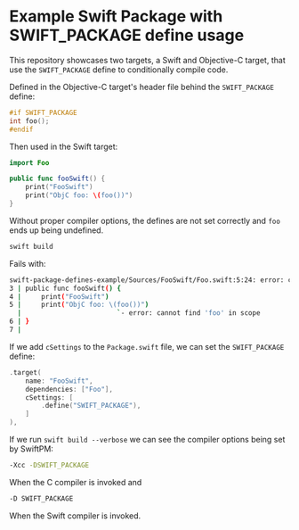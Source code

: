 # Example Swift Package with SWIFT_PACKAGE define usage

This repository showcases two targets, a Swift and Objective-C target, that use the `SWIFT_PACKAGE` define to conditionally compile code.

Defined in the Objective-C target's header file behind the `SWIFT_PACKAGE` define:

```c
#if SWIFT_PACKAGE
int foo();
#endif
```

Then used in the Swift target:

```swift
import Foo

public func fooSwift() {
    print("FooSwift")
    print("ObjC foo: \(foo())")
}
```

Without proper compiler options, the defines are not set correctly and `foo` ends up being undefined.

```swift
swift build
```

Fails with:

```sh
swift-package-defines-example/Sources/FooSwift/Foo.swift:5:24: error: cannot find 'foo' in scope
3 | public func fooSwift() {
4 |     print("FooSwift")
5 |     print("ObjC foo: \(foo())")
  |                        `- error: cannot find 'foo' in scope
6 | }
7 |
```

If we add `cSettings` to the `Package.swift` file, we can set the `SWIFT_PACKAGE` define:

```swift
.target(
    name: "FooSwift",
    dependencies: ["Foo"],
    cSettings: [
        .define("SWIFT_PACKAGE"),
    ]
),
```

If we run `swift build --verbose` we can see the compiler options being set by SwiftPM:

```sh
-Xcc -DSWIFT_PACKAGE
```

When the C compiler is invoked and

```sh
-D SWIFT_PACKAGE
```

When the Swift compiler is invoked.
